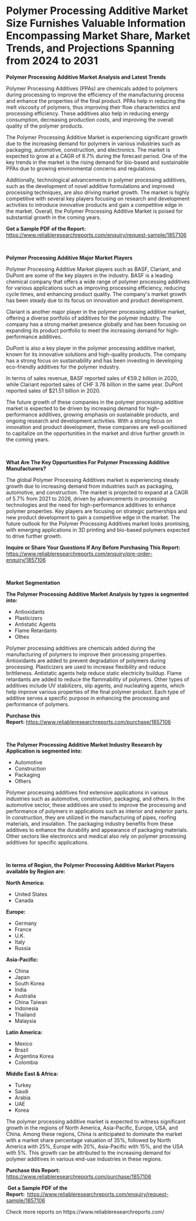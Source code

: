 <p><h1>Polymer Processing Additive Market Size Furnishes Valuable Information Encompassing Market Share, Market Trends, and Projections Spanning from 2024 to 2031</h1></p><p><strong>Polymer Processing Additive Market Analysis and Latest Trends</strong></p>
<p><p>Polymer Processing Additives (PPAs) are chemicals added to polymers during processing to improve the efficiency of the manufacturing process and enhance the properties of the final product. PPAs help in reducing the melt viscosity of polymers, thus improving their flow characteristics and processing efficiency. These additives also help in reducing energy consumption, decreasing production costs, and improving the overall quality of the polymer products.</p><p>The Polymer Processing Additive Market is experiencing significant growth due to the increasing demand for polymers in various industries such as packaging, automotive, construction, and electronics. The market is expected to grow at a CAGR of 8.7% during the forecast period. One of the key trends in the market is the rising demand for bio-based and sustainable PPAs due to growing environmental concerns and regulations.</p><p>Additionally, technological advancements in polymer processing additives, such as the development of novel additive formulations and improved processing techniques, are also driving market growth. The market is highly competitive with several key players focusing on research and development activities to introduce innovative products and gain a competitive edge in the market. Overall, the Polymer Processing Additive Market is poised for substantial growth in the coming years.</p></p>
<p><strong>Get a Sample PDF of the Report:&nbsp;</strong> <a href="https://www.reliableresearchreports.com/enquiry/request-sample/1857106">https://www.reliableresearchreports.com/enquiry/request-sample/1857106</a></p>
<p>&nbsp;</p>
<p><strong>Polymer Processing Additive Major Market Players</strong></p>
<p><p>Polymer Processing Additive Market players such as BASF, Clariant, and DuPont are some of the key players in the industry. BASF is a leading chemical company that offers a wide range of polymer processing additives for various applications such as improving processing efficiency, reducing cycle times, and enhancing product quality. The company's market growth has been steady due to its focus on innovation and product development.</p><p>Clariant is another major player in the polymer processing additive market, offering a diverse portfolio of additives for the polymer industry. The company has a strong market presence globally and has been focusing on expanding its product portfolio to meet the increasing demand for high-performance additives.</p><p>DuPont is also a key player in the polymer processing additive market, known for its innovative solutions and high-quality products. The company has a strong focus on sustainability and has been investing in developing eco-friendly additives for the polymer industry.</p><p>In terms of sales revenue, BASF reported sales of €59.2 billion in 2020, while Clariant reported sales of CHF 3.76 billion in the same year. DuPont reported sales of $21.51 billion in 2020.</p><p>The future growth of these companies in the polymer processing additive market is expected to be driven by increasing demand for high-performance additives, growing emphasis on sustainable products, and ongoing research and development activities. With a strong focus on innovation and product development, these companies are well-positioned to capitalize on the opportunities in the market and drive further growth in the coming years.</p></p>
<p>&nbsp;</p>
<p><strong>What Are The Key Opportunities For Polymer Processing Additive Manufacturers?</strong></p>
<p><p>The global Polymer Processing Additives market is experiencing steady growth due to increasing demand from industries such as packaging, automotive, and construction. The market is projected to expand at a CAGR of 5.7% from 2021 to 2026, driven by advancements in processing technologies and the need for high-performance additives to enhance polymer properties. Key players are focusing on strategic partnerships and new product development to gain a competitive edge in the market. The future outlook for the Polymer Processing Additives market looks promising, with emerging applications in 3D printing and bio-based polymers expected to drive further growth.</p></p>
<p><strong>Inquire or Share Your Questions If Any Before Purchasing This Report:</strong> <a href="https://www.reliableresearchreports.com/enquiry/pre-order-enquiry/1857106">https://www.reliableresearchreports.com/enquiry/pre-order-enquiry/1857106</a></p>
<p>&nbsp;</p>
<p><strong>Market Segmentation</strong></p>
<p><strong>The Polymer Processing Additive Market Analysis by types is segmented into:</strong></p>
<p><ul><li>Antioxidants</li><li>Plasticizers</li><li>Antistatic Agents</li><li>Flame Retardants</li><li>Othes</li></ul></p>
<p><p>Polymer processing additives are chemicals added during the manufacturing of polymers to improve their processing properties. Antioxidants are added to prevent degradation of polymers during processing. Plasticizers are used to increase flexibility and reduce brittleness. Antistatic agents help reduce static electricity buildup. Flame retardants are added to reduce the flammability of polymers. Other types of additives include UV stabilizers, slip agents, and nucleating agents, which help improve various properties of the final polymer product. Each type of additive serves a specific purpose in enhancing the processing and performance of polymers.</p></p>
<p><strong>Purchase this Report:&nbsp;</strong><a href="https://www.reliableresearchreports.com/purchase/1857106">https://www.reliableresearchreports.com/purchase/1857106</a></p>
<p>&nbsp;</p>
<p><strong>The Polymer Processing Additive Market Industry Research by Application is segmented into:</strong></p>
<p><ul><li>Automotive</li><li>Construction</li><li>Packaging</li><li>Others</li></ul></p>
<p><p>Polymer processing additives find extensive applications in various industries such as automotive, construction, packaging, and others. In the automotive sector, these additives are used to improve the processing and performance of polymers in applications such as interior and exterior parts. In construction, they are utilized in the manufacturing of pipes, roofing materials, and insulation. The packaging industry benefits from these additives to enhance the durability and appearance of packaging materials. Other sectors like electronics and medical also rely on polymer processing additives for specific applications.</p></p>
<p>&nbsp;</p>
<p><strong>In terms of Region, the Polymer Processing Additive Market Players available by Region are:</strong></p>
<p>
    <p> <strong> North America: </strong>
        <ul>
            <li>United States</li>
            <li>Canada</li>
        </ul>
        </p> 
    <p> <strong> Europe: </strong>
        <ul>
            <li>Germany</li>
            <li>France</li>
            <li>U.K.</li>
            <li>Italy</li>
            <li>Russia</li>
        </ul>
        </p> 
    <p> <strong> Asia-Pacific: </strong>
        <ul>
            <li>China</li>
            <li>Japan</li>
            <li>South Korea</li>
            <li>India</li>
            <li>Australia</li>
            <li>China Taiwan</li>
            <li>Indonesia</li>
            <li>Thailand</li>
            <li>Malaysia</li>
        </ul>
        </p> 
    <p> <strong> Latin America: </strong>
        <ul>
            <li>Mexico</li>
            <li>Brazil</li>
            <li>Argentina Korea</li>
            <li>Colombia</li>
        </ul>
        </p> 
    <p> <strong> Middle East & Africa: </strong>
        <ul>
            <li>Turkey</li>
            <li>Saudi</li>
            <li>Arabia</li>
            <li>UAE</li>
            <li>Korea</li>
        </ul>
    </p>
    </p>
<p><p>The polymer processing additive market is expected to witness significant growth in the regions of North America, Asia-Pacific, Europe, USA, and China. Among these regions, China is anticipated to dominate the market with a market share percentage valuation of 35%, followed by North America with 25%, Europe with 20%, Asia-Pacific with 15%, and the USA with 5%. This growth can be attributed to the increasing demand for polymer additives in various end-use industries in these regions.</p></p>
<p><strong>Purchase this Report: </strong><a href="https://www.reliableresearchreports.com/purchase/1857106">https://www.reliableresearchreports.com/purchase/1857106</a></p>
<p>&nbsp;<strong>Get a Sample PDF of the Report:&nbsp;&nbsp;</strong><a href="https://www.reliableresearchreports.com/enquiry/request-sample/1857106">https://www.reliableresearchreports.com/enquiry/request-sample/1857106</a></p>
<p><strong></strong></p>
<p>Check more reports on https://www.reliableresearchreports.com/</p>